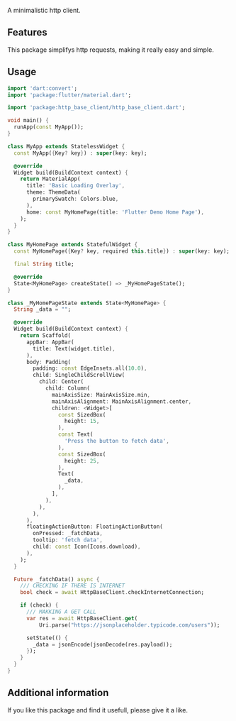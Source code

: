 <!-- 
This README describes the package. If you publish this package to pub.dev,
this README's contents appear on the landing page for your package.

For information about how to write a good package README, see the guide for
[writing package pages](https://dart.dev/guides/libraries/writing-package-pages). 

For general information about developing packages, see the Dart guide for
[creating packages](https://dart.dev/guides/libraries/create-library-packages)
and the Flutter guide for
[developing packages and plugins](https://flutter.dev/developing-packages). 
-->

A minimalistic http client.
## Features

This package simplifys http requests, making it really easy and simple.

## Usage

```dart
import 'dart:convert';
import 'package:flutter/material.dart';

import 'package:http_base_client/http_base_client.dart';

void main() {
  runApp(const MyApp());
}

class MyApp extends StatelessWidget {
  const MyApp({Key? key}) : super(key: key);

  @override
  Widget build(BuildContext context) {
    return MaterialApp(
      title: 'Basic Loading Overlay',
      theme: ThemeData(
        primarySwatch: Colors.blue,
      ),
      home: const MyHomePage(title: 'Flutter Demo Home Page'),
    );
  }
}

class MyHomePage extends StatefulWidget {
  const MyHomePage({Key? key, required this.title}) : super(key: key);

  final String title;

  @override
  State<MyHomePage> createState() => _MyHomePageState();
}

class _MyHomePageState extends State<MyHomePage> {
  String _data = "";

  @override
  Widget build(BuildContext context) {
    return Scaffold(
      appBar: AppBar(
        title: Text(widget.title),
      ),
      body: Padding(
        padding: const EdgeInsets.all(10.0),
        child: SingleChildScrollView(
          child: Center(
            child: Column(
              mainAxisSize: MainAxisSize.min,
              mainAxisAlignment: MainAxisAlignment.center,
              children: <Widget>[
                const SizedBox(
                  height: 15,
                ),
                const Text(
                  'Press the button to fetch data',
                ),
                const SizedBox(
                  height: 25,
                ),
                Text(
                  _data,
                ),
              ],
            ),
          ),
        ),
      ),
      floatingActionButton: FloatingActionButton(
        onPressed: _fatchData,
        tooltip: 'fetch data',
        child: const Icon(Icons.download),
      ),
    );
  }

  Future _fatchData() async {
    /// CHECKING IF THERE IS INTERNET
    bool check = await HttpBaseClient.checkInternetConnection;

    if (check) {
      /// MAKKING A GET CALL
      var res = await HttpBaseClient.get(
          Uri.parse("https://jsonplaceholder.typicode.com/users"));

      setState(() {
        _data = jsonEncode(jsonDecode(res.payload));
      });
    }
  }
}

```

## Additional information

If you like this package and find it usefull, please give it a like.
